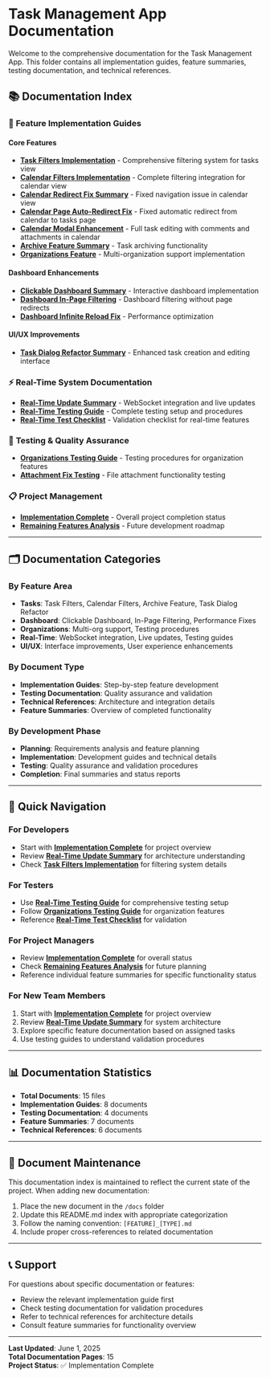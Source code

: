 # Task Management App Documentation

Welcome to the comprehensive documentation for the Task Management App. This folder contains all implementation guides, feature summaries, testing documentation, and technical references.

## 📚 Documentation Index

### 🚀 **Feature Implementation Guides**

#### Core Features
- **[Task Filters Implementation](./TASK_FILTERS_IMPLEMENTATION.md)** - Comprehensive filtering system for tasks view
- **[Calendar Filters Implementation](./CALENDAR_FILTERS_IMPLEMENTATION_COMPLETE.md)** - Complete filtering integration for calendar view
- **[Calendar Redirect Fix Summary](./CALENDAR_REDIRECT_FIX_SUMMARY.md)** - Fixed navigation issue in calendar view
- **[Calendar Page Auto-Redirect Fix](./CALENDAR_REDIRECT_ROOT_CAUSE_FIX.md)** - Fixed automatic redirect from calendar to tasks page
- **[Calendar Modal Enhancement](./CALENDAR_MODAL_ENHANCEMENT_COMPLETE.md)** - Full task editing with comments and attachments in calendar
- **[Archive Feature Summary](./ARCHIVE_FEATURE_SUMMARY.md)** - Task archiving functionality
- **[Organizations Feature](./ORGANIZATIONS_FEATURE.md)** - Multi-organization support implementation

#### Dashboard Enhancements
- **[Clickable Dashboard Summary](./CLICKABLE_DASHBOARD_SUMMARY.md)** - Interactive dashboard implementation
- **[Dashboard In-Page Filtering](./DASHBOARD_IN_PAGE_FILTERING_COMPLETE.md)** - Dashboard filtering without page redirects
- **[Dashboard Infinite Reload Fix](./DASHBOARD_INFINITE_RELOAD_FIX.md)** - Performance optimization

#### UI/UX Improvements
- **[Task Dialog Refactor Summary](./TASK_DIALOG_REFACTOR_SUMMARY.md)** - Enhanced task creation and editing interface

### ⚡ **Real-Time System Documentation**

- **[Real-Time Update Summary](./REALTIME_UPDATE_SUMMARY.md)** - WebSocket integration and live updates
- **[Real-Time Testing Guide](./REALTIME_TESTING_GUIDE.md)** - Complete testing setup and procedures
- **[Real-Time Test Checklist](./REALTIME_TEST_CHECKLIST.md)** - Validation checklist for real-time features

### 🧪 **Testing & Quality Assurance**

- **[Organizations Testing Guide](./ORGANIZATIONS_TESTING_GUIDE.md)** - Testing procedures for organization features
- **[Attachment Fix Testing](./ATTACHMENT_FIX_TESTING.md)** - File attachment functionality testing

### 📋 **Project Management**

- **[Implementation Complete](./IMPLEMENTATION_COMPLETE.md)** - Overall project completion status
- **[Remaining Features Analysis](./REMAINING_FEATURES_ANALYSIS.md)** - Future development roadmap

---

## 🗂️ **Documentation Categories**

### **By Feature Area**
- **Tasks**: Task Filters, Calendar Filters, Archive Feature, Task Dialog Refactor
- **Dashboard**: Clickable Dashboard, In-Page Filtering, Performance Fixes
- **Organizations**: Multi-org support, Testing procedures
- **Real-Time**: WebSocket integration, Live updates, Testing guides
- **UI/UX**: Interface improvements, User experience enhancements

### **By Document Type**
- **Implementation Guides**: Step-by-step feature development
- **Testing Documentation**: Quality assurance and validation
- **Technical References**: Architecture and integration details
- **Feature Summaries**: Overview of completed functionality

### **By Development Phase**
- **Planning**: Requirements analysis and feature planning
- **Implementation**: Development guides and technical details
- **Testing**: Quality assurance and validation procedures
- **Completion**: Final summaries and status reports

---

## 🎯 **Quick Navigation**

### **For Developers**
- Start with **[Implementation Complete](./IMPLEMENTATION_COMPLETE.md)** for project overview
- Review **[Real-Time Update Summary](./REALTIME_UPDATE_SUMMARY.md)** for architecture understanding
- Check **[Task Filters Implementation](./TASK_FILTERS_IMPLEMENTATION.md)** for filtering system details

### **For Testers**
- Use **[Real-Time Testing Guide](./REALTIME_TESTING_GUIDE.md)** for comprehensive testing setup
- Follow **[Organizations Testing Guide](./ORGANIZATIONS_TESTING_GUIDE.md)** for organization features
- Reference **[Real-Time Test Checklist](./REALTIME_TEST_CHECKLIST.md)** for validation

### **For Project Managers**
- Review **[Implementation Complete](./IMPLEMENTATION_COMPLETE.md)** for overall status
- Check **[Remaining Features Analysis](./REMAINING_FEATURES_ANALYSIS.md)** for future planning
- Reference individual feature summaries for specific functionality status

### **For New Team Members**
1. Start with **[Implementation Complete](./IMPLEMENTATION_COMPLETE.md)** for project overview
2. Review **[Real-Time Update Summary](./REALTIME_UPDATE_SUMMARY.md)** for system architecture
3. Explore specific feature documentation based on assigned tasks
4. Use testing guides to understand validation procedures

---

## 📊 **Documentation Statistics**

- **Total Documents**: 15 files
- **Implementation Guides**: 8 documents
- **Testing Documentation**: 4 documents
- **Feature Summaries**: 7 documents
- **Technical References**: 6 documents

---

## 🔄 **Document Maintenance**

This documentation index is maintained to reflect the current state of the project. When adding new documentation:

1. Place the new document in the `/docs` folder
2. Update this README.md index with appropriate categorization
3. Follow the naming convention: `[FEATURE]_[TYPE].md`
4. Include proper cross-references to related documentation

---

## 📞 **Support**

For questions about specific documentation or features:
- Review the relevant implementation guide first
- Check testing documentation for validation procedures
- Refer to technical references for architecture details
- Consult feature summaries for functionality overview

---

**Last Updated**: June 1, 2025  
**Total Documentation Pages**: 15  
**Project Status**: ✅ Implementation Complete
